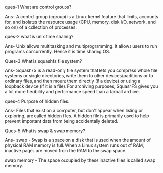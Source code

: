 ques-1 What are control groups?

Ans- A control group (cgroup) is a Linux kernel feature that limits, accounts for, and isolates the resource usage (CPU, memory, disk I/O, network, and so on) of a collection of processes.

ques-2 what is unix time sharing?

Ans- Unix allows multitasking and multiprogramming. It allows users to run programs concurrently. Hence it is time sharing OS.

Ques-3 What is squashfs file system?

Ans- SquashFS is a read-only file system that lets you compress whole file systems or single directories, write them to other devices/partitions or to ordinary files, and then mount them directly (if a device) or using a loopback device (if it is a file). For archiving purposes, SquashFS gives you a lot more flexibility and performance speed than a tarball archive.

ques-4 Purpose of hidden files.

Ans- Files that exist on a computer, but don't appear when listing or exploring, are called hidden files. A hidden file is primarily used to help prevent important data from being accidentally deleted.

Ques-5 What is swap & swap memory?

Ans- swap - Swap is a space on a disk that is used when the amount of physical RAM memory is full. When a Linux system runs out of RAM, inactive pages are moved from the RAM to the swap space.

swap memory - The space occupied by these inactive files is called swap memory.



